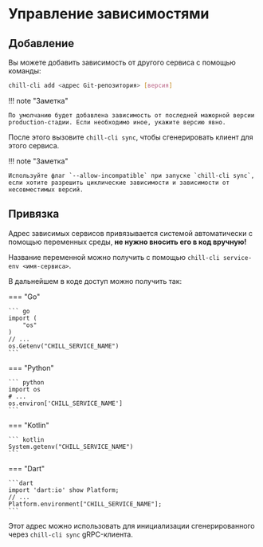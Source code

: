 # Управление зависимостями

## Добавление

Вы можете добавить зависимость от другого сервиса с помощью команды:

``` bash
chill-cli add <адрес Git-репозитория> [версия]
```

!!! note "Заметка"

    По умолчанию будет добавлена зависимость от последней мажорной версии production-стадии. Если необходимо иное, укажите версию явно.

После этого вызовите `chill-cli sync`, чтобы сгенерировать клиент для этого сервиса.

!!! note "Заметка"

    Используйте флаг `--allow-incompatible` при запуске `chill-cli sync`, если хотите разрешить циклические зависимости и зависимости от несовместимых версий.

## Привязка 

Адрес зависимых сервисов привязывается системой автоматически с помощью переменных среды, **не нужно вносить его в код вручную!**

Название переменной можно получить с помощью `chill-cli service-env <имя-сервиса>`.

В дальнейшем в коде доступ можно получить так:

=== "Go"

    ``` go
    import (
        "os"
    )
    // ...
    os.Getenv("CHILL_SERVICE_NAME")
    ```

=== "Python"

    ``` python
    import os
    # ...
    os.environ['CHILL_SERVICE_NAME']
    ```

=== "Kotlin"

    ``` kotlin
    System.getenv("CHILL_SERVICE_NAME")
    ```

=== "Dart"

    ```dart
    import 'dart:io' show Platform;
    // ...
    Platform.environment["CHILL_SERVICE_NAME"];
    ```

Этот адрес можно использовать для инициализации сгенерированного через `chill-cli sync` gRPC-клиента. 
